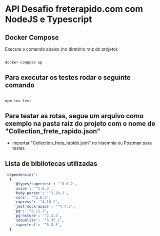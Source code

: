 # API Desafio freterapido.com com NodeJS e Typescript

## Docker Compose

Execute o comando abaixo (no diretório raiz do projeto):

```bash

docker-compose up

```

## Para executar os testes rodar o seguinte comando

```bash

npm run test

```

## Para testar as rotas, segue um arquivo como exemplo na pasta raíz do projeto com o nome de "Collection_frete_rapido.json"

- Importar "Collection_frete_rapido.json" no Insomnia ou Postman para testes.

## Lista de bibliotecas utilizadas

```yaml
'dependencies':
  {
    '@types/supertest': '^6.0.2',
    'axios': '^1.6.3',
    'body-parser': '^1.20.2',
    'cors': '^2.8.5',
    'express': '^4.18.2',
    'jest-mock-axios': '^4.7.3',
    'pg': '^8.11.3',
    'pg-hstore': '^2.3.4',
    'sequelize': '^6.35.2',
    'supertest': '^6.3.3',
  }
```
